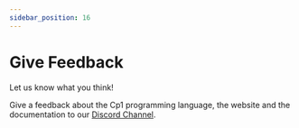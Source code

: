 ```yaml
---
sidebar_position: 16
---
```


# Give Feedback
Let us know what you think!

Give a feedback about the Cp1 programming language, the website and the documentation to our [Discord Channel](https://discord.com/channels/1328385021874016347/1346828008077393972).
